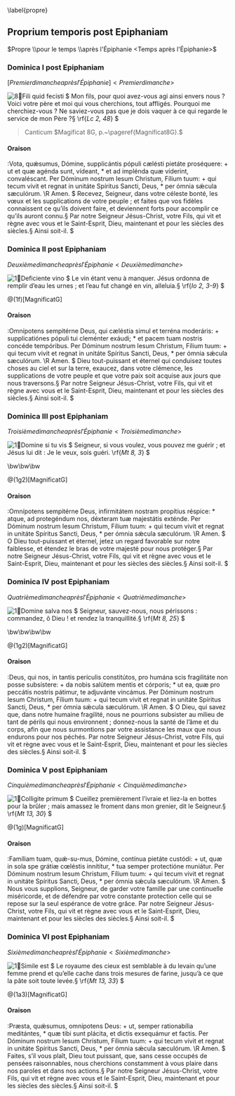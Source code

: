 \label{propre}

## Proprium temporis post Epiphaniam

$Propre \\pour le temps \\après l'Épiphanie <Temps après l'Épiphanie>$

### Dominica I post Epiphaniam

$[Premier dimanche après l'Épiphanie] <Premier dimanche>$

![8:ant:Fili quid fecisti](fili_quid)
$
Mon fils, pour quoi avez-vous agi ainsi envers nous ? Voici votre père et moi qui vous cherchions, tout affligés. Pourquoi me cherchiez-vous ? Ne saviez-vous pas que je dois vaquer à ce qui regarde le service de mon Père ?§
\rf{_Lc 2, 48_}
$

> Canticum
> $Magificat 8G, p.~\pageref{Magnificat8G}.$

#### Oraison

:Vota, quǽsumus, Dómine, supplicántis pópuli cælésti pietáte proséquere: +
ut et quæ agénda sunt, vídeant, \* et ad implénda quæ víderint, convaléscant.
Per Dóminum nostrum Iesum Christum, Fílium tuum: +
qui tecum vivit et regnat in unitáte Spíritus Sancti, Deus, \* per ómnia sǽcula sæculórum. \R Amen.
$
Recevez, Seigneur, dans votre céleste bonté, les vœux et les supplications de votre peuple ;
et faites que vos fidèles connaissent ce qu’ils doivent faire, et deviennent forts pour accomplir ce qu’ils auront connu.§
Par notre Seigneur Jésus-Christ, votre Fils, qui vit et règne avec vous et le Saint-Esprit, Dieu, maintenant et pour les siècles des siècles.§
Ainsi soit-il.
$

### Dominica II post Epiphaniam

$Deuxième dimanche après l'Épiphanie <Deuxième dimanche>$

![1:ant:Deficiente vino](deficiente)
$
Le vin étant venu à manquer. Jésus ordonna de remplir d’eau les urnes ;
et l’eau fut changé en vin, alleluia.§
\rf{_Io 2, 3-9_}
$

@(1f)[MagnificatG]

#### Oraison

:Omnípotens sempitérne Deus, qui cæléstia simul et terréna moderáris: +
supplicatiónes pópuli tui cleménter exáudi; \* et pacem tuam nostris concéde tempóribus.
Per Dóminum nostrum Iesum Christum, Fílium tuum: +
qui tecum vivit et regnat in unitáte Spíritus Sancti, Deus, \* per ómnia sǽcula sæculórum. \R Amen.
$
Dieu tout-puissant et éternel qui conduisez toutes choses au ciel et sur la terre, exaucez,
dans votre clémence, les supplications de votre peuple et que votre paix soit acquise aux jours que nous traversons.§
Par notre Seigneur Jésus-Christ, votre Fils, qui vit et règne avec vous et le Saint-Esprit, Dieu, maintenant et pour les siècles des siècles.§
Ainsi soit-il.
$

### Dominica III post Epiphaniam

$Troisième dimanche après l'Épiphanie <Troisième dimanche>$

![1:ant:Domine si tu vis](domine_si_tu)
$
Seigneur, si vous voulez, vous pouvez me guérir ; et Jésus lui dit : Je le veux, sois guéri.
\rf{_Mt 8, 3_}
$

\bw\bw\bw

@(1g2)[MagnificatG]

#### Oraison

:Omnípotens sempitérne Deus, infirmitátem nostram propítius réspice: \*
atque, ad protegéndum nos, déxteram tuæ majestátis exténde.
Per Dóminum nostrum Iesum Christum, Fílium tuum: +
qui tecum vivit et regnat in unitáte Spíritus Sancti, Deus, \* per ómnia sǽcula sæculórum. \R Amen.
$
O Dieu tout-puissant et éternel, jetez un regard favorable sur notre faiblesse, et étendez le bras de votre majesté pour nous protéger.§
Par notre Seigneur Jésus-Christ, votre Fils, qui vit et règne avec vous
et le Saint-Esprit, Dieu, maintenant et pour les siècles des siècles.§
Ainsi soit-il.
$

### Dominica IV post Epiphaniam

$Quatrième dimanche après l'Épiphanie <Quatrième dimanche>$

![1:ant:Domine salva nos](domine_salva)
$
Seigneur, sauvez-nous, nous périssons : commandez, ô Dieu !
et rendez la tranquillité.§
\rf{_Mt 8, 25_}
$

\bw\bw\bw\bw

@(1g2)[MagnificatG]

#### Oraison

:Deus, qui nos, in tantis perículis constitútos, pro humána scis fragilitáte non posse subsístere: +
da nobis salútem mentis et córporis; \* ut ea, quæ pro peccátis nostris pátimur, te adjuvánte vincámus.
Per Dóminum nostrum Iesum Christum, Fílium tuum: +
qui tecum vivit et regnat in unitáte Spíritus Sancti, Deus, \* per ómnia sǽcula sæculórum. \R Amen.
$
O Dieu, qui savez que, dans notre humaine fragilité, nous ne pourrions subsister au milieu de tant de périls qui nous environnent ; donnez-nous la santé de l’âme et du corps, afin que nous surmontions par votre assistance les maux que nous endurons pour nos péchés. Par notre Seigneur Jésus-Christ, votre Fils, qui vit et règne avec vous et le Saint-Esprit, Dieu, maintenant et pour les siècles des siècles.§
Ainsi soit-il.
$

### Dominica V post Epiphaniam

$Cinquième dimanche après l'Épiphanie <Cinquième dimanche>$

![1:ant:Colligite primum](colligite)
$
Cueillez premièrement l’ivraie et liez-la en bottes pour la brûler ;
mais amassez le froment dans mon grenier, dit le Seigneur.§
\rf{_Mt 13, 30_}
$

@(1g)[MagnificatG]

#### Oraison

:Famíliam tuam, quǽ\-su\-mus, Dómine, contínua pietáte custódi: +
ut, quæ in sola spe grátiæ cœléstis innítitur, \* tua semper protectióne muniátur.
Per Dóminum nostrum Iesum Christum, Fílium tuum: +
qui tecum vivit et regnat in unitáte Spíritus Sancti, Deus, \* per ómnia sǽcula sæculórum. \R Amen.
$
Nous vous supplions, Seigneur, de garder votre famille par une continuelle miséricorde, et de défendre par votre constante protection celle qui se repose sur la seul espérance de votre grâce. Par notre Seigneur Jésus-Christ, votre Fils, qui vit et règne avec vous et le Saint-Esprit, Dieu, maintenant et pour les siècles des siècles.§
Ainsi soit-il.
$

### Dominica VI post Epiphaniam

$Sixième dimanche après l'Épiphanie <Sixième dimanche>$

![1:ant:Simile est](simile)
$
Le royaume des cieux est semblable à du levain qu’une femme prend et qu’elle cache dans trois mesures de farine,
jusqu’à ce que la pâte soit toute levée.§
\rf{_Mt 13, 33_}
$

@(1a3)[MagnificatG]

#### Oraison

:Præsta, quǽsumus, omnípotens Deus: +
ut, semper rationabília meditántes, \* quæ tibi sunt plácita, et dictis exsequámur et factis.
Per Dóminum nostrum Iesum Christum, Fílium tuum: +
qui tecum vivit et regnat in unitáte Spíritus Sancti, Deus, \* per ómnia sǽcula sæculórum. \R Amen.
$
Faites, s’il vous plaît, Dieu tout puissant, que, sans cesse occupés de pensées raisonnables, nous cherchions constamment à vous plaire dans nos paroles et dans nos actions.§
Par notre Seigneur Jésus-Christ, votre Fils, qui vit et règne avec vous et le Saint-Esprit, Dieu, maintenant et pour les siècles des siècles.§
Ainsi soit-il.
$
